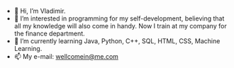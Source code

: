- 👋 Hi, I’m Vladimir.
- 👀 I’m interested in programming for my self-development, believing that all my knowledge will also come in handy. Now I train at my company for the finance department.
- 🌱 I’m currently learning Java, Python, C++, SQL, HTML, CSS, Machine Learning.
- 📫 My e-mail: wellcomein@me.com
